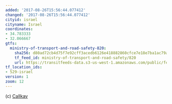 ```yaml
---
added: '2017-08-26T15:56:44.077412'
changed: '2017-08-26T15:56:44.077412'
cityid: israel
cityname: Israel
coordinates:
- 34.783333
- 32.066667
gtfs:
  ministry-of-transport-and-road-safety-820:
    sha256: d80ad72cb4d75f7e92cff3acedb6126e418882860cfce7e18e7ba1ac79a74aeb
    tf_feed_id: ministry-of-transport-and-road-safety/820
    url: https://transitfeeds-data.s3-us-west-1.amazonaws.com/public/feeds/ministry-of-transport-and-road-safety/820/20170823/gtfs.zip
tf_location_ids:
- 529-israel
version: 1
zoom: 12
---
```


(c) [Callkav](http://www.callkav.gov.il/)
